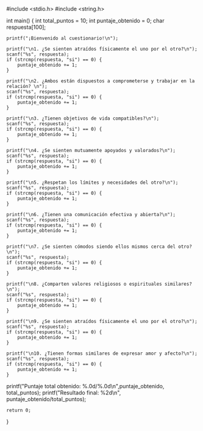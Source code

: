 #include <stdio.h>
#include <string.h>

int main() {
    int total_puntos = 10;
    int puntaje_obtenido = 0;
    char respuesta[100];
    
    printf("¡Bienvenido al cuestionario!\n");
    
    printf("\n1. ¿Se sienten atraídos físicamente el uno por el otro?\n");
    scanf("%s", respuesta);
    if (strcmp(respuesta, "si") == 0) {
        puntaje_obtenido += 1;
    }
    
    printf("\n2. ¿Ambos están dispuestos a comprometerse y trabajar en la relación? \n");
    scanf("%s", respuesta);
    if (strcmp(respuesta, "si") == 0) {
        puntaje_obtenido += 1;
    }
    
    printf("\n3. ¿Tienen objetivos de vida compatibles?\n");
    scanf("%s", respuesta);
    if (strcmp(respuesta, "si") == 0) {
        puntaje_obtenido += 1;
    }
    
    printf("\n4. ¿Se sienten mutuamente apoyados y valorados?\n");
    scanf("%s", respuesta);
    if (strcmp(respuesta, "si") == 0) {
        puntaje_obtenido += 1;
    }
    
    printf("\n5. ¿Respetan los límites y necesidades del otro?\n");
    scanf("%s", respuesta);
    if (strcmp(respuesta, "si") == 0) {
        puntaje_obtenido += 1;
    }
    
    printf("\n6. ¿Tienen una comunicación efectiva y abierta?\n");
    scanf("%s", respuesta);
    if (strcmp(respuesta, "si") == 0) {
        puntaje_obtenido += 1;
    }
    
    printf("\n7. ¿Se sienten cómodos siendo ellos mismos cerca del otro?\n");
    scanf("%s", respuesta);
    if (strcmp(respuesta, "si") == 0) {
        puntaje_obtenido += 1;
    }
    
    printf("\n8. ¿Comparten valores religiosos o espirituales similares?\n");
    scanf("%s", respuesta);
    if (strcmp(respuesta, "si") == 0) {
        puntaje_obtenido += 1;
    }
    
    printf("\n9. ¿Se sienten atraídos físicamente el uno por el otro?\n");
    scanf("%s", respuesta);
    if (strcmp(respuesta, "si") == 0) {
        puntaje_obtenido += 1;
    }
    
    printf("\n10. ¿Tienen formas similares de expresar amor y afecto?\n");
    scanf("%s", respuesta);
    if (strcmp(respuesta, "si") == 0) {
        puntaje_obtenido += 1;
    }

 
 
 printf("Puntaje total obtenido: %.0d/%.0d\n",puntaje_obtenido, total_puntos);
    printf("Resultado final: %2d\n", puntaje_obtenido/total_puntos);

    return 0;
}
